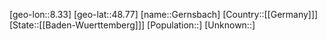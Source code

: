 ﻿---
location: [48.77,8.33]
type: City
tags:
- geo/City


SpocWebEntityId: 30430
isDeleted: false
confidential: public

---
[geo-lon::8.33]
[geo-lat::48.77]
[name::Gernsbach]
[Country::[[Germany]]]
[State::[[Baden-Wuerttemberg]]]
[Population::]
[Unknown::]

